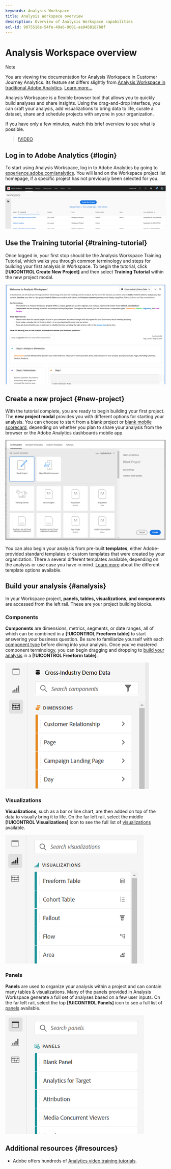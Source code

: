 ```yaml
---
keywords: Analysis Workspace
title: Analysis Workspace overview
description: Overview of Analysis Workspace capabilities
exl-id: 9075518e-54fe-49a6-9601-aa9468187b8f
---
```

# Analysis Workspace overview

>[!NOTE]
>
>You are viewing the documentation for Analysis Workspace in Customer Journey Analytics. Its feature set differs slightly from [Analysis Workspace in traditional Adobe Analytics](https://experienceleague.adobe.com/docs/analytics/analyze/analysis-workspace/home.html?lang=en#analysis-workspace). [Learn more...](/help/getting-started/cja-aa.md)

Analysis Workspace is a flexible browser tool that allows you to quickly build analyses and share insights. Using the drag-and-drop interface, you can craft your analysis, add visualizations to bring data to life, curate a dataset, share and schedule projects with anyone in your organization.

If you have only a few minutes, watch this brief overview to see what is possible.

>[!VIDEO](https://video.tv.adobe.com/v/26266/?quality=12)

## Log in to Adobe Analytics {#login}

To start using Analysis Workspace, log in to Adobe Analytics by going to [experience.adobe.com/analytics](https://experience.adobe.com/analytics). You will land on the Workspace project list homepage, if a specific project has not previously been selected for you.

![](assets/login-analytics.png)

## Use the Training tutorial {#training-tutorial}

Once logged in, your first stop should be the Analysis Workspace Training Tutorial, which walks you through common terminology and steps for building your first analysis in Workspace. To begin the tutorial, click **[!UICONTROL Create New Project]** and then select **Training Tutorial** within the new project modal.

![](assets/training-tutorial.png)

## Create a new project {#new-project}

With the tutorial complete, you are ready to begin building your first project. The **new project modal** provides you with different options for starting your analysis. You can choose to start from a blank project or [blank mobile scorecard](https://docs.adobe.com/content/help/en/analytics/analyze/mobapp/curator.html), depending on whether you plan to share your analysis from the browser or the Adobe Analytics dashboards mobile app.

![](assets/create-new-project.png)

You can also begin your analysis from pre-built **templates**, either Adobe-provided standard templates or custom templates that were created by your organization. There a several different templates available, depending on the analysis or use case you have in mind. [Learn more](/help/analysis-workspace/build-workspace-project/starter-projects.md) about the different template options available.

## Build your analysis {#analysis}

In your Workspace project, **panels, tables, visualizations, and components** are accessed from the left rail. These are your project building blocks.

### Components

**Components** are dimensions, metrics, segments, or date ranges, all of which can be combined in a **[!UICONTROL Freeform table]** to start answering your business question. Be sure to familiarize yourself with each [component type](/help/components/overview.md) before diving into your analysis. Once you've mastered component terminology, you can begin dragging and dropping to [build your analysis](/help/analysis-workspace/build-workspace-project/freeform-overview.md) in a **[!UICONTROL Freeform table]**.

![](assets/build-components.png)

### Visualizations

**Visualizations**, such as a bar or line chart, are then added on top of the data to visually bring it to life. On the far left rail, select the middle **[!UICONTROL Visualizations]** icon to see the full list of [visualizations](/help/analysis-workspace/visualizations/freeform-analysis-visualizations.md) available.

![](assets/build-visualizations.png)

### Panels

**Panels** are used to organize your analysis within a project and can contain many tables & visualizations. Many of the panels provided in Analysis Workspace generate a full set of analyses based on a few user inputs. On the far left rail, select the top **[!UICONTROL Panels]** icon to see a full list of [panels](/help/analysis-workspace/c-panels/panels.md) available.

![](assets/build-panels.png)

## Additional resources {#resources}

* Adobe offers hundreds of [Analytics video training tutorials](https://docs.adobe.com/content/help/en/analytics-learn/tutorials/overview.html).
